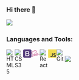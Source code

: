### Hi there 👋
![](https://komarev.com/ghpvc/?username=theCodingJohn&color=05c2c9)

<!--
**theCodingJohn/theCodingJohn** is a ✨ _special_ ✨ repository because its `README.md` (this file) appears on your GitHub profile.

Here are some ideas to get you started:

- 🔭 I’m currently working on ...
- 🌱 I’m currently learning ...
- 👯 I’m looking to collaborate on ...
- 🤔 I’m looking for help with ...
- 💬 Ask me about ...
- 📫 How to reach me: ...
- 😄 Pronouns: ...
- ⚡ Fun fact: ...
-->
### Languages and Tools:

<img align="left" alt="HTML5" width="22px" src="https://www.flaticon.com/svg/static/icons/svg/226/226269.svg">
<img align="left" alt="CSS3" width="22px" src="https://www.flaticon.com/svg/static/icons/svg/732/732190.svg">
<img align="left" alt="Bootstrap" width="22px" src="https://raw.githubusercontent.com/github/explore/80688e429a7d4ef2fca1e82350fe8e3517d3494d/topics/bootstrap/bootstrap.png">
<img align="left" alt="Sass" width="22px" src="https://raw.githubusercontent.com/github/explore/80688e429a7d4ef2fca1e82350fe8e3517d3494d/topics/sass/sass.png">
<img align="left" alt="React" width="22px" src="https://www.flaticon.com/svg/static/icons/svg/919/919851.svg">
<img align="left" alt="Javascript" width="22px" src="https://raw.githubusercontent.com/github/explore/80688e429a7d4ef2fca1e82350fe8e3517d3494d/topics/javascript/javascript.png">
<img align="left" alt="Git" width="22px" src="https://www.flaticon.com/svg/static/icons/svg/2111/2111423.svg">

<br />
<img align="left" src="https://github-readme-stats.vercel.app/api/top-langs/?username=theCodingJohn&layout=compact&theme=dark">
